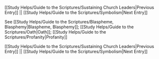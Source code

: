 [[Study Helps/Guide to the Scriptures/Sustaining Church Leaders|Previous Entry]]  ||  [[Study Helps/Guide to the Scriptures/Symbolism|Next Entry]]

 See [[Study Helps/Guide to the Scriptures/Blaspheme, Blasphemy|Blaspheme, Blasphemy]]; [[Study Helps/Guide to the Scriptures/Oath|Oath]]; [[Study Helps/Guide to the Scriptures/Profanity|Profanity]]

[[Study Helps/Guide to the Scriptures/Sustaining Church Leaders|Previous Entry]]  ||  [[Study Helps/Guide to the Scriptures/Symbolism|Next Entry]]